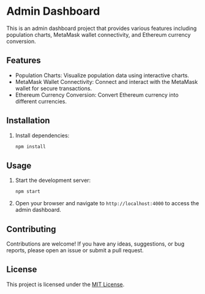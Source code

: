 # Admin Dashboard

This is an admin dashboard project that provides various features including population charts, MetaMask wallet connectivity, and Ethereum currency conversion.

## Features

- Population Charts: Visualize population data using interactive charts.
- MetaMask Wallet Connectivity: Connect and interact with the MetaMask wallet for secure transactions.
- Ethereum Currency Conversion: Convert Ethereum currency into different currencies.

## Installation

1. Install dependencies:

   ```bash
   npm install
   ```

## Usage

1. Start the development server:

   ```bash
   npm start
   ```

2. Open your browser and navigate to `http://localhost:4000` to access the admin dashboard.

## Contributing

Contributions are welcome! If you have any ideas, suggestions, or bug reports, please open an issue or submit a pull request.

## License

This project is licensed under the [MIT License](LICENSE).
